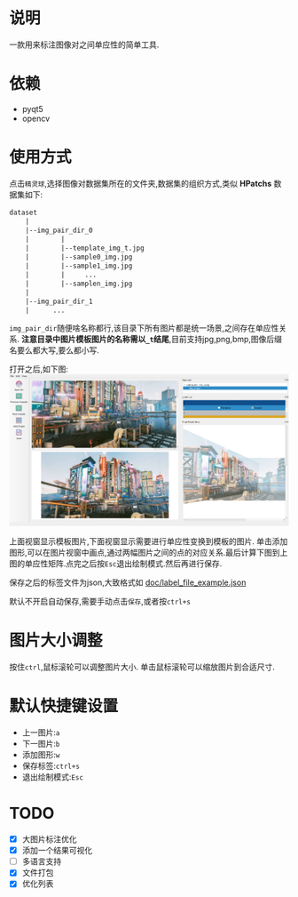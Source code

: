 # 说明
一款用来标注图像对之间单应性的简单工具.

# 依赖
- pyqt5
- opencv

# 使用方式
点击`精灵球`,选择图像对数据集所在的文件夹,数据集的组织方式,类似 **HPatchs** 数据集如下:
```
dataset
    |
    |--img_pair_dir_0
    |        |
    |        |--template_img_t.jpg
    |        |--sample0_img.jpg
    |        |--sample1_img.jpg
    |        |     ...
    |        |--samplen_img.jpg
    |
    |--img_pair_dir_1
    |      ...
```
`img_pair_dir`随便啥名称都行,该目录下所有图片都是统一场景,之间存在单应性关系.
**注意目录中图片模板图片的名称需以`_t`结尾**,目前支持jpg,png,bmp,图像后缀名要么都大写,要么都小写.

打开之后,如下图:
![sample](doc/sample.png)

上面视窗显示模板图片,下面视窗显示需要进行单应性变换到模板的图片.
单击添加图形,可以在图片视窗中画点,通过两幅图片之间的点的对应关系.最后计算下图到上图的单应性矩阵.点完之后按`Esc`退出绘制模式.然后再进行保存.

保存之后的标签文件为json,大致格式如 [doc/label_file_example.json](doc/label_file_example.json)

默认不开启自动保存,需要手动点击`保存`,或者按`ctrl+s`

# 图片大小调整
按住`ctrl`,鼠标滚轮可以调整图片大小. 单击鼠标滚轮可以缩放图片到合适尺寸.

# 默认快捷键设置
- 上一图片:`a`
- 下一图片:`b`
- 添加图形:`w`
- 保存标签:`ctrl+s`
- 退出绘制模式:`Esc`

# TODO
- [x] 大图片标注优化
- [x] 添加一个结果可视化
- [ ] 多语言支持
- [x] 文件打包
- [x] 优化列表
